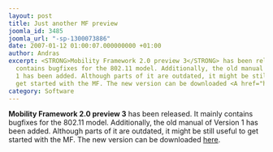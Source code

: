 ```yaml
---
layout: post
title: Just another MF preview
joomla_id: 3485
joomla_url: "-sp-1300073886"
date: 2007-01-12 01:00:07.000000000 +01:00
author: Andras
excerpt: <STRONG>Mobility Framework 2.0 preview 3</STRONG> has been released. It mainly
  contains bugfixes for the 802.11 model. Additionally, the old manual of Version
  1 has been added. Although parts of it are outdated, it might be still useful to
  get started with the MF. The new version can be downloaded <A href="http://sourceforge.net/project/showfiles.php?group_id=109505">here</A>.
category: Software
---
```

<STRONG>Mobility Framework 2.0 preview 3</STRONG> has been released. It mainly contains bugfixes for the 802.11 model. Additionally, the old manual of Version 1 has been added. Although parts of it are outdated, it might be still useful to get started with the MF. The new version can be downloaded <A href="http://sourceforge.net/project/showfiles.php?group_id=109505">here</A>.
